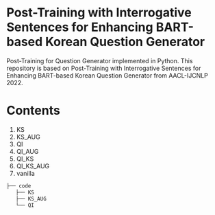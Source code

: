 # Post-Training with Interrogative Sentences for Enhancing BART-based Korean Question Generator
Post-Training for Question Generator implemented in Python. This repository is based on Post-Training with Interrogative Sentences for Enhancing BART-based Korean Question Generator from AACL-IJCNLP 2022.

# Contents
1. KS
2. KS_AUG
3. QI
4. QI_AUG
5. QI_KS
6. QI_KS_AUG
7. vanilla

```bash
├── code
   ├── KS
   ├── KS_AUG
   └── QI

``` 
